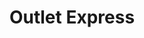 ---
title: "Outlet Express"
url: /ciudad-autonoma-de-buenos-aires/outlet-express-paraguay/
shop: Kleidung
---